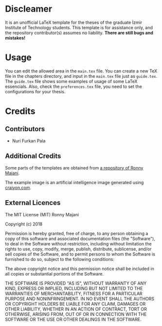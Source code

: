 # Discleamer
It is an unofficial LaTeX template for the theses of the graduate İzmir 
Institute of Technology students. This template is for assistance only, and the 
repository contributor(s) assumes no liability. 
**There are still bugs and mistakes!**

# Usage
You can edit the allowed area in the `main.tex` file. You can create a new TeX 
file in the chapters directory, and input in the `main.tex` file just as 
`guide.tex`. The `guide.tex` file shows some examples of usage of some LaTeX 
essencials. Also, check the `preferences.tex` file, you need to set the 
configurations for your thesis.

# Credits

## Contributors
- Nuri Furkan Pala

## Additional Credits
Some parts of the templates are obtained from 
[a repository of Ronny Majani](https://github.com/ronnymajani/iyte-master-thesis-template).

The example image is an artificial intelligence image generated using 
[craiyon.com](https://www.craiyon.com/).

## External Licences
The MIT License (MIT) Ronny Majani

Copyright (c) 2018 

Permission is hereby granted, free of charge, to any person obtaining a copy
of this software and associated documentation files (the "Software"), to deal
in the Software without restriction, including without limitation the rights
to use, copy, modify, merge, publish, distribute, sublicense, and/or sell
copies of the Software, and to permit persons to whom the Software is
furnished to do so, subject to the following conditions:

The above copyright notice and this permission notice shall be included in all
copies or substantial portions of the Software.

THE SOFTWARE IS PROVIDED "AS IS", WITHOUT WARRANTY OF ANY KIND, EXPRESS OR
IMPLIED, INCLUDING BUT NOT LIMITED TO THE WARRANTIES OF MERCHANTABILITY,
FITNESS FOR A PARTICULAR PURPOSE AND NONINFRINGEMENT. IN NO EVENT SHALL THE
AUTHORS OR COPYRIGHT HOLDERS BE LIABLE FOR ANY CLAIM, DAMAGES OR OTHER
LIABILITY, WHETHER IN AN ACTION OF CONTRACT, TORT OR OTHERWISE, ARISING FROM,
OUT OF OR IN CONNECTION WITH THE SOFTWARE OR THE USE OR OTHER DEALINGS IN THE
SOFTWARE.